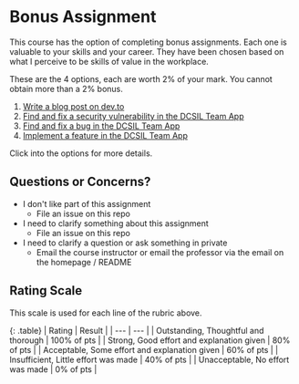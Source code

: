 # Bonus Assignment

This course has the option of completing bonus assignments. Each one is valuable to your skills and your career. They have been chosen based on what I perceive to be skills of value in the workplace.

These are the 4 options, each are worth 2% of your mark. You cannot obtain more than a 2% bonus.

1. [Write a blog post on dev.to](./bonus/option_1.md)
2. [Find and fix a security vulnerability in the DCSIL Team App](./bonus/option_2.md)
3. [Find and fix a bug in the DCSIL Team App](./bonus/option_3_4.md)
4. [Implement a feature in the DCSIL Team App](./bonus/option_3_4.md)

Click into the options for more details.

## Questions or Concerns?

* I don't like part of this assignment
  * File an issue on this repo
* I need to clarify something about this assignment
  * File an issue on this repo
* I need to clarify a question or ask something in private
  * Email the course instructor or email the professor via the email on the homepage / README

## Rating Scale

This scale is used for each line of the rubric above.

{: .table}
| Rating | Result |
| --- | --- |
| Outstanding, Thoughtful and thorough | 100% of pts | 
| Strong, Good effort and explanation given | 80% of pts |
| Acceptable, Some effort and explanation given | 60% of pts |
| Insufficient, Little effort was made | 40% of pts |
| Unacceptable, No effort was made | 0% of pts |
